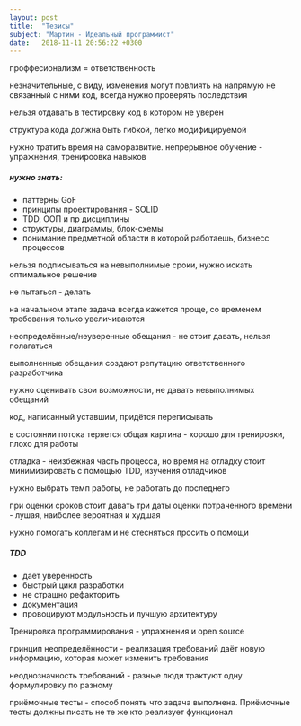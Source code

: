 ```yaml
---
layout: post
title:  "Тезисы"
subject: "Мартин - Идеальный программист"
date:   2018-11-11 20:56:22 +0300
---
```


проффесионализм = ответственность

незначительные, с виду, изменения могут повлиять на напрямую не связанный с ними код, всегда нужно проверять последствия

нельзя отдавать в тестировку код в котором не уверен

структура кода должна быть гибкой, легко модифицируемой

нужно тратить время на саморазвитие. непрерывное обучение - упражнения, тренироовка навыков

#####  нужно знать:

  * паттерны GoF
  * принципы проектирования - SOLID
  * TDD, ООП и пр дисциплины
  * структуры, диаграммы, блок-схемы
  * понимание предметной области в которой работаешь, бизнесс процессов

нельзя подписываться на невыполнимые сроки, нужно искать оптимальное решение

не пытаться - делать

на начальном этапе задача всегда кажется проще, со временем требования только увеличиваются

неопределённые/неуверенные обещания - не стоит давать, нельзя полагаться

выполненные обещания создают репутацию ответственного разработчика

нужно оценивать свои возможности, не давать невыполнимых обещаний

код, написанный уставшим, придётся переписывать

в состоянии потока теряется общая картина - хорошо для тренировки, плохо для работы

отладка - неизбежная часть процесса, но время на отладку стоит минимизировать с помощью TDD, изучения отладчиков

нужно выбрать темп работы, не работать до последнего

при оценки сроков стоит давать три даты оценки потраченного времени - лушая, наиболее вероятная и худшая

нужно помогать коллегам и не стесняться просить о помощи

##### TDD

  * даёт уверенность
  * быстрый цикл разработки
  * не страшно рефакторить
  * документация
  * провоцируют модульность и лучшую архитектуру

Тренировка программирования - упражнения и open source

принцип неопределённости - реализация требований даёт новую информацию, которая может изменить требования

неоднозначность требований - разные люди трактуют одну формулировку по разному

приёмочные тесты - способ понять что задача выполнена. Приёмочные тесты должны писать не те же кто реализует функционал
